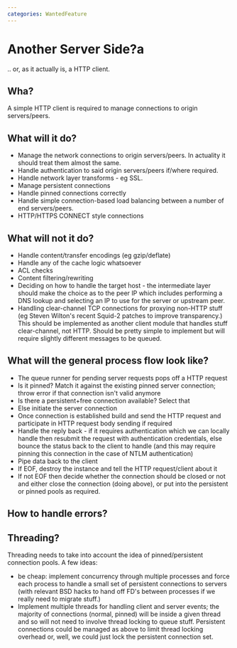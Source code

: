 ```yaml
---
categories: WantedFeature
---
```

# Another Server Side?a

.. or, as it actually is, a HTTP client.

## Wha?

A simple HTTP client is required to manage connections to origin
servers/peers.

## What will it do?

- Manage the network connections to origin servers/peers. In actuality
    it should treat them almost the same.
- Handle authentication to said origin servers/peers if/where
    required.
- Handle network layer transforms - eg SSL.
- Manage persistent connections
- Handle pinned connections correctly
- Handle simple connection-based load balancing between a number of
    end servers/peers.
- HTTP/HTTPS CONNECT style connections

## What will not it do?

- Handle content/transfer encodings (eg gzip/deflate)
- Handle any of the cache logic whatsoever
- ACL checks
- Content filtering/rewriting
- Deciding on how to handle the target host - the intermediate layer
    should make the choice as to the peer IP which includes performing a
    DNS lookup and selecting an IP to use for the server or upstream
    peer.
- Handling clear-channel TCP connections for proxying non-HTTP stuff
    (eg Steven Wilton's recent Squid-2 patches to improve transparency.)
    This should be implemented as another client module that handles
    stuff clear-channel, not HTTP. Should be pretty simple to implement
    but will require slightly different messages to be queued.

## What will the general process flow look like?

- The queue runner for pending server requests pops off a HTTP request
- Is it pinned? Match it against the existing pinned server
    connection; throw error if that connection isn't valid anymore
- Is there a persistent+free connection available? Select that
- Else initiate the server connection
- Once connection is established build and send the HTTP request and
    participate in HTTP request body sending if required
- Handle the reply back - if it requires authentication which we can
    locally handle then resubmit the request with authentication
    credentials, else bounce the status back to the client to handle
    (and this may require pinning this connection in the case of NTLM
    authentication)
- Pipe data back to the client
- If EOF, destroy the instance and tell the HTTP request/client about
    it
- If not EOF then decide whether the connection should be closed or
    not and either close the connection (doing above), or put into the
    persistent or pinned pools as required.

## How to handle errors?

## Threading?

Threading needs to take into account the idea of pinned/persistent
connection pools. A few ideas:

- be cheap: implement concurrency through multiple processes and force
    each process to handle a small set of persistent connections to
    servers (with relevant BSD hacks to hand off FD's between processes
    if we really need to migrate stuff.)
- Implement multiple threads for handling client and server events;
    the majority of connections (normal, pinned) will be inside a given
    thread and so will not need to involve thread locking to queue stuff.
    Persistent connections could be managed as above to limit thread
    locking overhead or, well, we could just lock the persistent
    connection set.
